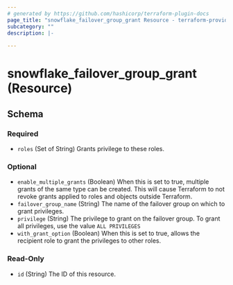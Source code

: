 ```yaml
---
# generated by https://github.com/hashicorp/terraform-plugin-docs
page_title: "snowflake_failover_group_grant Resource - terraform-provider-snowflake"
subcategory: ""
description: |-
  
---
```


# snowflake_failover_group_grant (Resource)





<!-- schema generated by tfplugindocs -->
## Schema

### Required

- `roles` (Set of String) Grants privilege to these roles.

### Optional

- `enable_multiple_grants` (Boolean) When this is set to true, multiple grants of the same type can be created. This will cause Terraform to not revoke grants applied to roles and objects outside Terraform.
- `failover_group_name` (String) The name of the failover group on which to grant privileges.
- `privilege` (String) The privilege to grant on the failover group. To grant all privileges, use the value `ALL PRIVILEGES`
- `with_grant_option` (Boolean) When this is set to true, allows the recipient role to grant the privileges to other roles.

### Read-Only

- `id` (String) The ID of this resource.


